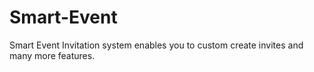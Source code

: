 # Smart-Event
Smart Event Invitation system enables you to custom create invites and many more features.
